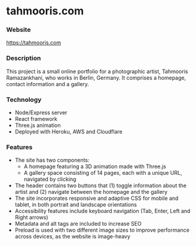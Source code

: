 # tahmooris.com

### Website

https://tahmooris.com

### Description

This project is a small online portfolio for a photographic artist, Tahmooris
Ramazankhani, who works in Berlin, Germany. It comprises a homepage, contact
information and a gallery.

### Technology

-   Node/Express server
-   React framework
-   Three.js animation
-   Deployed with Heroku, AWS and Cloudflare

### Features

-   The site has two components:
    -   A homepage featuring a 3D animation made with Three.js
    -   A gallery space consisting of 14 pages, each with a unique URL,
        navigated by clicking
-   The header contains two buttons that (1) toggle information about the artist
    and (2) navigate between the homepage and the gallery
-   The site incorporates responsive and adaptive CSS for mobile and tablet, in
    both portrait and landscape orientations
-   Accessibility features include keyboard navigation (Tab, Enter, Left and
    Right arrows)
-   Metadata and alt tags are included to increase SEO
-   Preload is used with two different image sizes to improve performance across
    devices, as the website is image-heavy

